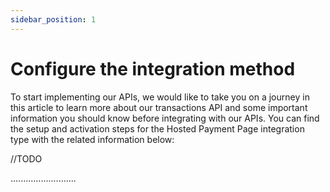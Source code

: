 ```yaml
---
sidebar_position: 1
---
```


# Configure the integration method

To start implementing our APIs, we would like to take you on a journey in this article to learn more about our transactions API  and some important information you should know before integrating with our APIs. You can find the setup and activation steps for the Hosted Payment Page integration type with the related information below:

//TODO

..........................
